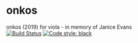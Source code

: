 # onkos
onkos (2019) for viola - in memory of Janice Evans<br/>
[![Build Status](https://travis-ci.com/GregoryREvans/onkos.svg?branch=master)](https://travis-ci.com/GregoryREvans/onkos) [![Code style: black](https://img.shields.io/badge/code%20style-black-000000.svg)](https://github.com/python/black)
